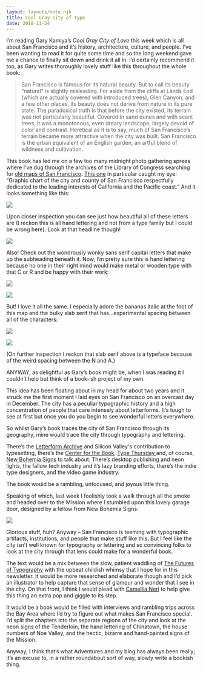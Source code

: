 ```yaml
---
layout: layouts/note.njk
title: Cool Gray City of Type
date: 2018-11-24
---
```


I’m reading Gary Kamiya’s _Cool Gray City of Love_ this week which is all about San Francisco and it’s history, architecture, culture, and people. I’ve been wanting to read it for quite some time and so the long weekend gave me a chance to finally sit down and drink it all in. I’d certainly recommend it too, as Gary writes thoroughly lovely stuff like this throughout the whole book:

> San Francisco is famous for its natural beauty. But to call its beauty “natural” is slightly misleading. For aside from the cliffs at Lands End (which are actually covered with introduced trees), Glen Canyon, and a few other places, its beauty does not derive from nature in its pure state. The paradoxical truth is that before the city existed, its terrain was not particularly beautiful. Covered in sand dunes and with scant trees, it was a monotonous, even dreary landscape, largely devoid of color and contrast. Heretical as it is to say, much of San Francisco’s terrain became more attractive when the city was built. San Francisco is the urban equivalent of an English garden, an artful blend of wildness and cultivation.

This book has led me on a few too many midnight photo gathering sprees where I’ve dug through the archives of the Library of Congress searching for [old maps of San Francisco](https://www.loc.gov/maps/?q=san+francisco&st=gallery). [This one](http://memory.loc.gov/cgi-bin/map_item.pl?data=/gmd436/g4364/g4364s/pm000360.jp2&itemLink=D?gmd:16:./temp/~ammem_XoCO:&title=Graphic+chart+of+the+city+and+county+of+San+Francisco+respectfully+dedicated+to+the+leading+interests+of+California+and+the+Pacific+coast.&style=gmd&legend=) in particular caught my eye: “Graphic chart of the city and county of San Francisco respectfully dedicated to the leading interests of California and the Pacific coast.” And it looks something like this:

![](https://buttondown.s3.us-west-2.amazonaws.com/images/23b0b40a-e951-4ca7-a104-bbecf120e916.jpg)

Upon closer inspection you can see just how beautiful all of these letters are (I reckon this is all hand lettering and not from a type family but I could be wrong here). Look at that headline though!

![](https://buttondown.s3.us-west-2.amazonaws.com/images/9fbb8c2f-72c4-4208-95f9-21f93330fb68.png)

Also! Check out the wondrously wonky sans serif capital letters that make up the subheading beneath it. Now, I’m pretty sure this is hand lettering because no one in their right mind would make metal or wooden type with that C or R and be happy with their work:

![](https://buttondown.s3.us-west-2.amazonaws.com/images/94a5bd8f-1a10-44f8-ba2d-375ab208944f.png)

![](https://buttondown.s3.us-west-2.amazonaws.com/images/a968cf0c-24dd-42eb-976e-967eb7b242f1.png)

But! I love it all the same. I especially adore the bananas italic at the foot of this map and the bulky slab serif that has...experimental spacing between all of the characters:

![](https://buttondown.s3.us-west-2.amazonaws.com/images/685a7fe3-b8e3-4500-bd1d-b85aad12ed96.png)

![](https://buttondown.s3.us-west-2.amazonaws.com/images/e174bddc-1a22-4220-add7-25b05068fc80.png)

(On further inspection I reckon that slab serif above is a typeface because of the weird spacing between the N and A.)

ANYWAY, as delightful as Gary’s book might be, when I was reading it I couldn’t help but think of a book-ish project of my own.

This idea has been floating about in my head for about two years and it struck me the first moment I laid eyes on San Francisco on an overcast day in December. The city has a peculiar typographic history and a high concentration of people that care intensely about letterforms. It’s tough to see at first but once you do you begin to see wonderful letters everywhere.

So whilst Gary’s book traces the city of San Francisco through its geography, mine would trace the city through typography and lettering.

There’s the [Letterform Archive](https://letterformarchive.org/) and Silicon Valley's contribution to typesetting, there’s the [Center for the Book](https://sfcb.org/), [Type Thursday ](https://www.typethursday.org/san-francisco/) and, of course, [New Bohemia Signs](https://www.newbohemiasigns.com/about/) to talk about. There’s desktop publishing and neon lights, the fallow tech industry and it’s lazy branding efforts, there’s the indie type designers, and the video game industry.

The book would be a rambling, unfocused, and joyous little thing.

Speaking of which, last week I foolishly took a walk through all the smoke and headed over to the Mission where I stumbled upon this lovely garage door, designed by a fellow from New Bohemia Signs:

![](https://buttondown.s3.us-west-2.amazonaws.com/images/bb61b83b-3e90-4fed-85ba-3bf38d475d69.jpg)

Glorious stuff, huh? Anyway – San Francisco is teeming with typographic artifacts, institutions, and people that make stuff like this. But I feel like the city isn’t well known for typography or lettering and so convincing folks to look at the city through that lens could make for a wonderful book.

The text would be a mix between the slow, patient waddling of [The Futures of Typography](http://robinrendle.com/essays/futures-of-typography) with the upbeat childish whimsy that I hope for in this newsletter. It would be more researched and elaborate though and I’d pick an illustrator to help capture that sense of glamour and wonder that I see in the city. On that front, I think I would plead with [Camellia Neri](https://dribbble.com/camellianeri) to help give this thing an extra pop and giggle to its step.

It would be a book would be filled with interviews and rambling trips across the Bay Area where I’d try to figure out what makes San Francisco special. I’d split the chapters into the separate regions of the city and look at the neon signs of the Tenderloin, the hand lettering of Chinatown, the house numbers of Noe Valley, and the hectic, bizarre and hand-painted signs of the Mission.

Anyway, I think that’s what Adventures and my blog has always been really; it’s an excuse to, in a rather roundabout sort of way, slowly write a bookish thing.

